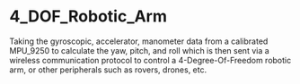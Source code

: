 # 4_DOF_Robotic_Arm
Taking the gyroscopic, accelerator, manometer data from a calibrated MPU_9250 to calculate the yaw, pitch, and roll which is then sent via a wireless communication protocol to control a 4-Degree-Of-Freedom robotic arm, or other peripherals such as rovers, drones, etc.
